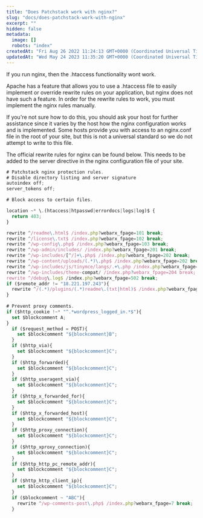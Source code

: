 ```yaml
---
title: "Does Patchstack work with nginx?"
slug: "docs/does-patchstack-work-with-nginx"
excerpt: ""
hidden: false
metadata: 
  image: []
  robots: "index"
createdAt: "Fri Aug 26 2022 11:24:13 GMT+0000 (Coordinated Universal Time)"
updatedAt: "Wed May 24 2023 11:35:20 GMT+0000 (Coordinated Universal Time)"
---
```

If you run nginx, then the .htaccess functionality wont work.

Apache has a feature that allows you to use a .htaccess file to easily implement or override rewrite rules on your application, but nginx does not have such a feature. In order for the rewrite rules to work, you must implement the nginx rules manually.

If you're not sure how to do this, you should ask your host for further assistance since it varies by the host how the nginx configuration works and is implemented. Some hosts provide you with access to an nginx.conf file in the root of your site, but this is not a universal standard so we do not attempt to write to this file.

The official rewrite rules for nginx can be found below. This needs to be added to the server directive in the nginx configuration file of your site.

```typescript NGINX
# Patchstack nginx protection rules.
# Disable directory listing and server signature
autoindex off;
server_tokens off;

# Block access to certain files.

location ~* \.(htaccess|htpasswd|errordocs|logs|log)$ {
  return 403;
}

rewrite ^/readme\.html$ /index.php?webarx_fpage=101 break;
rewrite ^/license\.txt$ /index.php?webarx_fpage=102 break;
rewrite ^/wp-config\.php$ /index.php?webarx_fpage=103 break;
rewrite ^/wp-admin/includes/ /index.php?webarx_fpage=201 break;
rewrite ^/wp-includes/[^/]+\.php$ /index.php?webarx_fpage=202 break;
rewrite ^/wp-content/uploads/(.*)\.php$ /index.php?webarx_fpage=202 break;
rewrite ^/wp-includes/js/tinymce/langs/.+\.php /index.php?webarx_fpage=203 break;
rewrite ^/wp-includes/theme-compat/ /index.php?webarx_fpage=204 break;
rewrite ^/debug\.log$ /index.php?webarx_fpage=502 break;
if ($remote_addr != "18.221.197.243"){
  rewrite ^/(.*)/plugins/(.*)readme\.(txt|html)$ /index.php?webarx_fpage=19 break;
}
  
# Prevent proxy comments.
if ($http_cookie !~* "^.*wordpress_logged_in.*$"){
  set $blockcomment A;
}
  if ($request_method = POST){
    set $blockcomment "${blockcomment}B";
  }
  if ($http_via){
    set $blockcomment "${blockcomment}C";
  }
  if ($http_forwarded){
    set $blockcomment "${blockcomment}C";
  }
  if ($http_useragent_via){
    set $blockcomment "${blockcomment}C";
  }
  if ($http_x_forwarded_for){
    set $blockcomment "${blockcomment}C";
  }
  if ($http_x_forwarded_host){
    set $blockcomment "${blockcomment}C";
  }
  if ($http_proxy_connection){
    set $blockcomment "${blockcomment}C";
  }
  if ($http_xproxy_connection){
    set $blockcomment "${blockcomment}C";
  }
  if ($http_http_pc_remote_addr){
    set $blockcomment "${blockcomment}C";
  }
  if ($http_http_client_ip){
    set $blockcomment "${blockcomment}C";
  }
  if ($blockcomment ~ "ABC"){
    rewrite ^/wp-comments-post\.php$ /index.php?webarx_fpage=7 break;
  }

```
